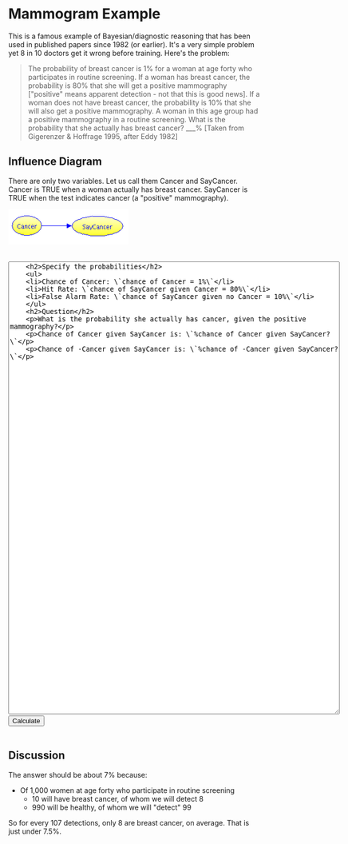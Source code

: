 # Mammogram Example

This is a famous example of Bayesian/diagnostic reasoning that has been used in published papers since 1982 (or earlier). It's a very simple problem yet 8 in 10 doctors get it wrong before training. Here's the problem:

>  The probability of breast cancer is 1% for a woman at age forty who participates in routine screening. If a woman has breast cancer, the probability is 80% that she will get a positive mammography ["positive" means apparent detection - not that this is good news]. If a woman does not have breast cancer, the probability is 10% that she will also get a positive mammography. A woman in this age group had a positive mammography in a routine screening. What is the probability that she actually has breast cancer? ___%           [Taken from Gigerenzer & Hoffrage 1995, after Eddy 1982]

## Influence Diagram
There are only two variables. Let us call them Cancer and
SayCancer. Cancer is TRUE when a woman actually has breast
cancer. SayCancer is TRUE when the test indicates cancer (a "positive"
mammography).

![Mammogram Influence Diagram](../img/Mammogram.png "Mammogram Diagram")

<br>
<form id="form1">
  <textarea id="editor1" name="editor1" cols=80 rows="60">
    <h2>Specify the probabilities</h2>
    <ul>
	<li>Chance of Cancer: \`chance of Cancer = 1%\`</li>
	<li>Hit Rate: \`chance of SayCancer given Cancer = 80%\`</li>
	<li>False Alarm Rate: \`chance of SayCancer given no Cancer = 10%\`</li>
    </ul>
	<h2>Question</h2>
	<p>What is the probability she actually has cancer, given the positive mammography?</p>
	<p>Chance of Cancer given SayCancer is: \`%chance of Cancer given SayCancer?\`</p>
	<p>Chance of -Cancer given SayCancer is: \`%chance of -Cancer given SayCancer?\`</p>
  </textarea>
  <input id="CalcButton" type="button" value="Calculate" />
  <script>activate_ckeditor("editor1","CalcButton");</script>
</form>
<br>

## Discussion
The answer should be about 7% because:

* Of 1,000 women at age forty who participate in routine screening
  * 10 will have breast cancer, of whom we will detect 8
  * 990 will be healthy, of whom we will "detect" 99

So for every 107 detections, only 8 are breast cancer, on average. That is just under 7.5%.

